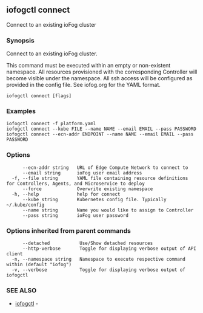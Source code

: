 ## iofogctl connect

Connect to an existing ioFog cluster

### Synopsis

Connect to an existing ioFog cluster.

This command must be executed within an empty or non-existent namespace.
All resources provisioned with the corresponding Controller will become visible under the namespace.
All ssh access will be configured as provided in the config file.
See iofog.org for the YAML format.

```
iofogctl connect [flags]
```

### Examples

```
iofogctl connect -f platform.yaml
iofogctl connect --kube FILE --name NAME --email EMAIL --pass PASSWORD
iofogctl connect --ecn-addr ENDPOINT --name NAME --email EMAIL --pass PASSWORD
```

### Options

```
      --ecn-addr string   URL of Edge Compute Network to connect to
      --email string      ioFog user email address
  -f, --file string       YAML file containing resource definitions for Controllers, Agents, and Microservice to deploy
      --force             Overwrite existing namespace
  -h, --help              help for connect
      --kube string       Kubernetes config file. Typically ~/.kube/config
      --name string       Name you would like to assign to Controller
      --pass string       ioFog user password
```

### Options inherited from parent commands

```
      --detached           Use/Show detached resources
      --http-verbose       Toggle for displaying verbose output of API client
  -n, --namespace string   Namespace to execute respective command within (default "iofog")
  -v, --verbose            Toggle for displaying verbose output of iofogctl
```

### SEE ALSO

* [iofogctl](iofogctl.md)	 - 


